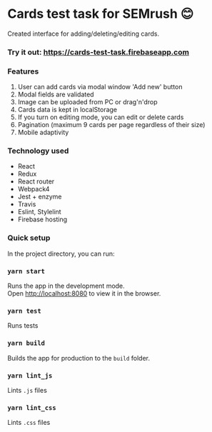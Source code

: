 # Cards test task for SEMrush 😊
Created interface for adding/deleting/editing cards.
### Try it out: https://cards-test-task.firebaseapp.com

### Features
1. User can add cards via modal window 'Add new' button
2. Modal fields are validated
3. Image can be uploaded from PC or drag'n'drop
4. Cards data is kept in localStorage
5. If you turn on editing mode, you can edit or delete cards
6. Pagination (maximum 9 cards per page regardless of their size)
7. Mobile adaptivity

### Technology used
- React
- Redux
- React router
- Webpack4
- Jest + enzyme
- Travis
- Eslint, Stylelint
- Firebase hosting

### Quick setup

In the project directory, you can run:

### `yarn start`

Runs the app in the development mode.<br />
Open [http://localhost:8080](http://localhost:8080) to view it in the browser.

### `yarn test`

Runs tests

### `yarn build`

Builds the app for production to the `build` folder.<br />

### `yarn lint_js`

Lints `.js` files

### `yarn lint_css`

Lints `.css` files
